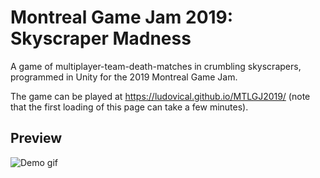 # Montreal Game Jam 2019: Skyscraper Madness

A game of multiplayer-team-death-matches in crumbling skyscrapers, programmed in Unity for the 2019 Montreal Game Jam.

The game can be played at https://ludovical.github.io/MTLGJ2019/ (note that the first loading of this page can take a few minutes).

## Preview
![Demo gif](https://github.com/LudovicAL/MTLGJ2019/blob/main/Demo.gif?raw=true)

